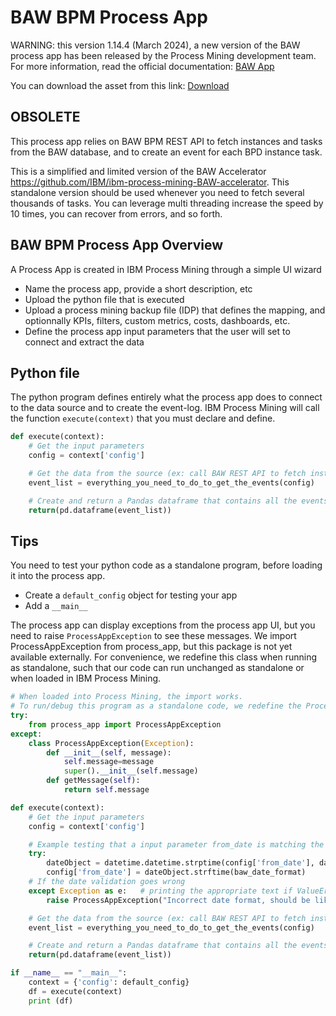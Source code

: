 # BAW BPM Process App

WARNING: this version 1.14.4 (March 2024), a new version of the BAW process app has been released by the Process Mining development team. For more information, read the official documentation: [BAW App](https://www.ibm.com/docs/en/process-mining/1.14.4?topic=SSWR2IP_1.14.4/process-mining-documentation/user-manuals/accelerator/Using_the_custom_Process_App_for_BAW.htm)

You can download the asset from this link: [Download](https://github.com/nikhil-ps-ibm/processmining_externalFilesbyDocs/blob/BAWAssets/Process%20Apps/BAW-IBM-Process-Mining-Assets.zip)

## OBSOLETE
This process app relies on BAW BPM REST API to fetch instances and tasks from the BAW database, and to create an event for each BPD instance task.

This is a simplified and limited version of the BAW Accelerator https://github.com/IBM/ibm-process-mining-BAW-accelerator. This standalone version should be used whenever you need to fetch several thousands of tasks. You can leverage multi threading increase the speed by 10 times, you can recover from errors, and so forth.


## BAW BPM Process App Overview
A Process App is created in IBM Process Mining through a simple UI wizard
- Name the process app, provide a short description, etc
- Upload the python file that is executed
- Upload a process mining backup file (IDP) that defines the mapping, and optionnally KPIs, filters, custom metrics, costs, dashboards, etc.
- Define the process app input parameters that the user will set to connect and extract the data

## Python file
The python program defines entirely what the process app does to connect to the data source and to create the event-log. IBM Process Mining will call the function ```execute(context)``` that you must declare and define.

```python
def execute(context):
    # Get the input parameters
    config = context['config']

    # Get the data from the source (ex: call BAW REST API to fetch instances and tasks for each instance)
    event_list = everything_you_need_to_do_to_get_the_events(config)

    # Create and return a Pandas dataframe that contains all the events 
    return(pd.dataframe(event_list))
``` 

## Tips
You need to test your python code as a standalone program, before loading it into the process app.
- Create a ```default_config``` object for testing your app
- Add a ```__main__```

The process app can display exceptions from the process app UI, but you need to raise ```ProcessAppException``` to see these messages. We import ProcessAppException from process_app, but this package is not yet available externally. For convenience, we redefine this class when running as standalone, such that our code can run unchanged as standalone or when loaded in IBM Process Mining.

```python
# When loaded into Process Mining, the import works.
# To run/debug this program as a standalone code, we redefine the ProcessAppException class below
try:
    from process_app import ProcessAppException
except: 
    class ProcessAppException(Exception):
        def __init__(self, message):
            self.message=message
            super().__init__(self.message)
        def getMessage(self):
            return self.message

def execute(context):
    # Get the input parameters
    config = context['config']

    # Example testing that a input parameter from_date is matching the expected date format
    try:
        dateObject = datetime.datetime.strptime(config['from_date'], date_format)
        config['from_date'] = dateObject.strftime(baw_date_format)
    # If the date validation goes wrong
    except Exception as e:   # printing the appropriate text if ValueError occurs
        raise ProcessAppException("Incorrect date format, should be like this 2022-10-08" + str(e))

    # Get the data from the source (ex: call BAW REST API to fetch instances and tasks for each instance)
    event_list = everything_you_need_to_do_to_get_the_events(config)

    # Create and return a Pandas dataframe that contains all the events 
    return(pd.dataframe(event_list))

if __name__ == "__main__":
    context = {'config': default_config}
    df = execute(context) 
    print (df)
``` 





